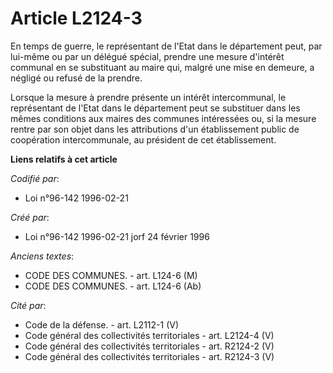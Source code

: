 # Article L2124-3

En temps de guerre, le représentant de l'Etat dans le département peut, par lui-même ou par un délégué spécial, prendre une
mesure d'intérêt communal en se substituant au maire qui, malgré une mise en demeure, a négligé ou refusé de la prendre.

Lorsque la mesure à prendre présente un intérêt intercommunal, le représentant de l'Etat dans le département peut se
substituer dans les mêmes conditions aux maires des communes intéressées ou, si la mesure rentre par son objet dans les
attributions d'un établissement public de coopération intercommunale, au président de cet établissement.

**Liens relatifs à cet article**

_Codifié par_:

  - Loi n°96-142 1996-02-21

_Créé par_:

  - Loi n°96-142 1996-02-21 jorf 24 février 1996

_Anciens textes_:

  - CODE DES COMMUNES. - art. L124-6 (M)
  - CODE DES COMMUNES. - art. L124-6 (Ab)

_Cité par_:

  - Code de la défense. - art. L2112-1 (V)
  - Code général des collectivités territoriales - art. L2124-4 (V)
  - Code général des collectivités territoriales - art. R2124-2 (V)
  - Code général des collectivités territoriales - art. R2124-3 (V)
